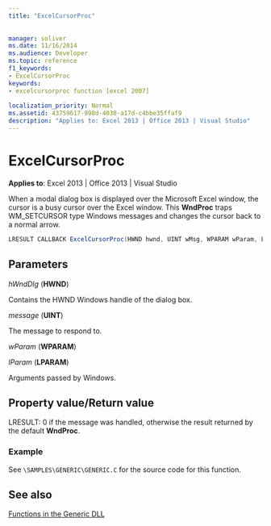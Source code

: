 ```yaml
---
title: "ExcelCursorProc"
 
 
manager: soliver
ms.date: 11/16/2014
ms.audience: Developer
ms.topic: reference
f1_keywords:
- ExcelCursorProc
keywords:
- excelcursorproc function [excel 2007]
 
localization_priority: Normal
ms.assetid: 43759617-998d-4030-a17d-c4bbe35ffaf9
description: "Applies to: Excel 2013 | Office 2013 | Visual Studio"
---
```


# ExcelCursorProc

 **Applies to**: Excel 2013 | Office 2013 | Visual Studio 
  
When a modal dialog box is displayed over the Microsoft Excel window, the cursor is a busy cursor over the Excel window. This **WndProc** traps WM_SETCURSOR type Windows messages and changes the cursor back to a normal arrow. 
  
```cs
LRESULT CALLBACK ExcelCursorProc(HWND hwnd, UINT wMsg, WPARAM wParam, LPARAM lParam);
```

## Parameters

 _hWndDlg_ (**HWND**)
  
Contains the HWND Windows handle of the dialog box.
  
 _message_ (**UINT**)
  
The message to respond to.
  
 _wParam_ (**WPARAM**)
  
 _lParam_ (**LPARAM**)
  
Arguments passed by Windows.
  
## Property value/Return value

LRESULT: 0 if the message was handled, otherwise the result returned by the default **WndProc**.
  
### Example

See  `\SAMPLES\GENERIC\GENERIC.C` for the source code for this function. 
  
## See also



[Functions in the Generic DLL](functions-in-the-generic-dll.md)

